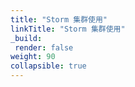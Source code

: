 ```yaml
---
title: "Storm 集群使用"
linkTitle: "Storm 集群使用"
_build:
 render: false 
weight: 90
collapsible: true
---
```

